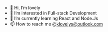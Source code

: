 - 👋 Hi, I’m lovely
- 👀 I’m interested in Full-stack Development
- 🌱 I’m currently learning React and Node.Js 
- 📫 How to reach me @klovelys@outlook.com

<!---
l-singh/l-singh is a ✨ special ✨ repository because its `README.md` (this file) appears on your GitHub profile.
You can click the Preview link to take a look at your changes.
--->
